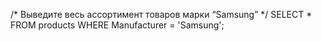 /*
Выведите весь ассортимент товаров марки “Samsung”
*/
SELECT * FROM products
WHERE Manufacturer = 'Samsung';